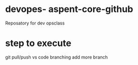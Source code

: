 # devopes- aspent-core-github
Reposatory for dev opsclass
# step to execute
git  pull/push
vs code branching
add more  branch 
